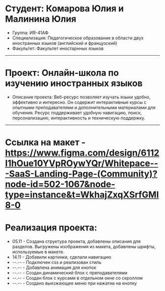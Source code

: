 # Студент: Комарова Юлия и Малинина Юлия
- Группа: ИЯ-41АФ
- Специализация: Педагогическое образование в области двух иностранных языков (английский и французский)
- Факультет: Факультет иностарнных языков
---
# Проект: Онлайн-школа по изучению иностранных языков
- Описание проекта: Веб-ресурс позволяет изучать языки удобно, эффективно и интересно. Он содержит интерактивные курсы с опытными преподавателями и дополнительными материалами для обучения. Ресурс поддерживает удобную навигацию, поиск, персонализацию, интерактивность и техническую поддержку.
---
# Ссылка на макет - https://www.figma.com/design/6112I1hOue10YVpROywYQr/Whitepace---SaaS-Landing-Page-(Community)?node-id=502-1067&node-type=instance&t=WkhajZxqXSrfGMI8-0
# Реализация проекта:
- 05.11 - Создана структура проекта, добавлены описания для разделов. Выгружены изображения из макета, добавлены шрифты, используемые в макете.
- 14.11 - Добавили картинки, сделали навигацию
- --.-- - Подключен css и реализован стиль
- --.-- - Добавлена анимация для кнопок
- --.-- - Создан динамический блок с преподавателями
- --.-- - Создан блок с курсами в отдельном окне со скроллом
- --.-- - Создано выезжающее меню при нажатии на кнопку